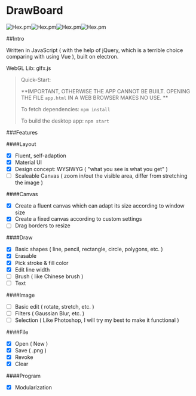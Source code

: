 # DrawBoard

![Hex.pm](https://img.shields.io/hexpm/l/plug.svg?style=flat-square)![Hex.pm](https://img.shields.io/badge/language-JavaScript-green.svg?style=flat-square)![Hex.pm](https://img.shields.io/badge/build-passing-green.svg?style=flat-square)![Hex.pm](https://img.shields.io/badge/electron-1.7.6-blue.svg?style=flat-square)

##Intro

Written in JavaScript ( with the help of jQuery, which is a terrible choice comparing with using Vue ), built on electron.

WebGL Lib: glfx.js

> Quick-Start:
>
> **IMPORTANT, OTHERWISE THE APP CANNOT BE BUILT. OPENING THE FILE `app.html` IN A WEB BROWSER MAKES NO USE. ** 
>
> To fetch dependencies: `npm install` 
>
> To build the desktop app: `npm start` 

###Features

####Layout

- [x] Fluent, self-adaption
- [x] Material UI
- [x] Design concept: WYSIWYG (  "what you see is what you get" ) 
- [ ] Scaleable Canvas ( zoom in/out the visible area, differ from stretching the image )

####Canvas

- [x] Create a fluent canvas which can adapt its size according to window size
- [x] Create a fixed canvas according to custom settings
- [ ] Drag borders to resize 

####Draw

- [x] Basic shapes ( line, pencil, rectangle, circle, polygons, etc. )
- [x] Erasable
- [x] Pick stroke & fill color
- [x] Edit line width
- [ ] Brush ( like Chinese brush )
- [ ] Text

####Image

- [ ] Basic edit ( rotate, stretch, etc. )
- [ ] Filters ( Gaussian Blur, etc. )
- [ ] Selection ( Like Photoshop, I will try my best to make it functional )

####File

- [x] Open ( New )
- [x] Save ( .png )
- [x] Revoke
- [x] Clear

####Program

- [x] Modularization